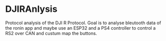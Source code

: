 # DJIRAnlysis
Protocol analysis of the DJI R Protocol. Goal is to analyse bleutooth data of the ronin app and maybe use an ESP32 and a PS4 controller to control a RS2 over CAN and custum map the buttons.
